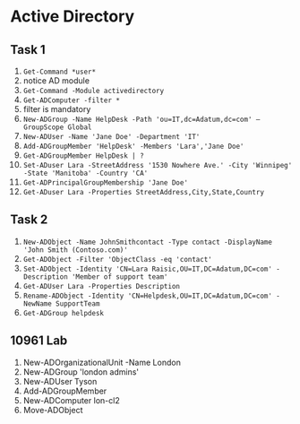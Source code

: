 # Active Directory

## Task 1
1. ```Get-Command *user*```
1. notice AD module
1. ```Get-Command -Module activedirectory```
1. ```Get-ADComputer -filter *```
1. filter is mandatory
1. ```New-ADGroup -Name HelpDesk -Path 'ou=IT,dc=Adatum,dc=com' –GroupScope Global```
1. ```New-ADUser -Name 'Jane Doe' -Department 'IT'```
1. ```Add-ADGroupMember 'HelpDesk' -Members 'Lara','Jane Doe'```
1. ```Get-ADGroupMember HelpDesk | ?```
1. ```Set-ADuser Lara -StreetAddress '1530 Nowhere Ave.' -City 'Winnipeg' -State 'Manitoba' -Country 'CA'```
1. ```Get-ADPrincipalGroupMembership 'Jane Doe'```
1. ```Get-ADuser Lara -Properties StreetAddress,City,State,Country```

## Task 2
1. ```New-ADObject -Name JohnSmithcontact -Type contact -DisplayName 'John Smith (Contoso.com)'```
1. ```Get-ADObject -Filter 'ObjectClass -eq 'contact'```
1. ```Set-ADObject -Identity 'CN=Lara Raisic,OU=IT,DC=Adatum,DC=com' -Description 'Member of support team'```
1. ```Get-ADUser Lara -Properties Description```
1. ```Rename-ADObject -Identity 'CN=Helpdesk,OU=IT,DC=Adatum,DC=com' -NewName SupportTeam```
1. ```Get-ADGroup helpdesk```

## 10961 Lab
1. New-ADOrganizationalUnit -Name London
1. New-ADGroup 'london admins'
1. New-ADUser Tyson
1. Add-ADGroupMember
1. New-ADComputer lon-cl2
1. Move-ADObject

